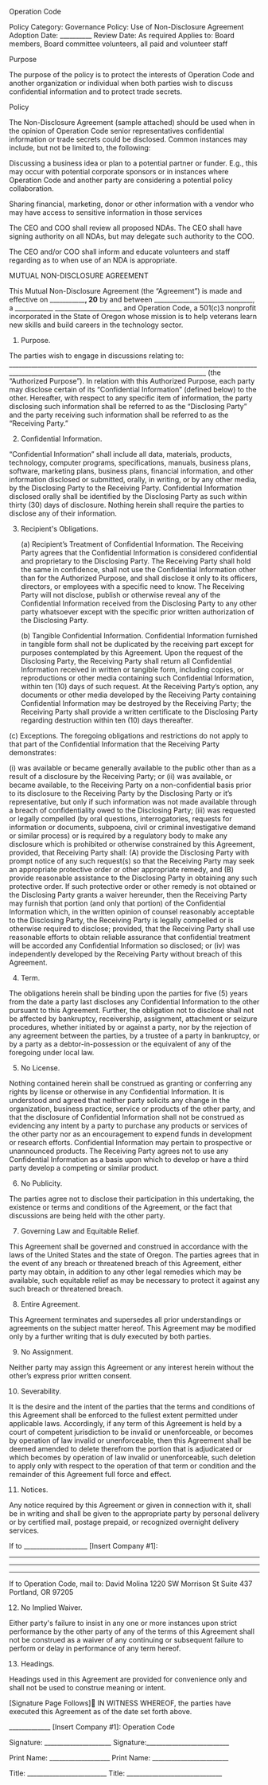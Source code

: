 Operation Code

Policy Category:    	Governance
Policy:                     	Use of Non-Disclosure Agreement
Adoption Date:	__________
Review Date:		As required
Applies to:		Board members, Board committee volunteers, all paid 
and volunteer staff



Purpose 

The purpose of the policy is to protect the interests of Operation Code and another organization or individual when both parties wish to discuss confidential information and to protect trade secrets.  

Policy

The Non-Disclosure Agreement (sample attached) should be used when in the opinion of Operation Code senior representatives confidential information or trade secrets could be disclosed. Common instances may include, but not be limited to, the following:


Discussing a business idea or plan to a potential partner or funder. E.g., this may occur with potential corporate sponsors or in instances where Operation Code and another party are considering a potential policy collaboration.


Sharing financial, marketing, donor or other information with a vendor who may have access to sensitive information in those services


The CEO and COO shall review all proposed NDAs. The CEO shall have signing authority on all NDAs, but may delegate such authority to the COO.

The CEO and/or COO shall inform and educate volunteers and staff regarding as to when use of an NDA is appropriate.





MUTUAL NON-DISCLOSURE AGREEMENT

  
This Mutual Non-Disclosure Agreement (the “Agreement”) is made and effective on _____________, 20__ by and between _______________________________, a ____________ _____________________ and Operation Code, a 501(c)3 nonprofit incorporated in the State of Oregon whose mission is to help veterans learn new skills and build careers in the technology sector. 

1.  Purpose. 

The parties wish to engage in discussions relating to: ____________________________________________________________________________________________________________________________________________ (the “Authorized Purpose”). In relation with this Authorized Purpose, each party may disclose certain of its “Confidential Information” (defined below) to the other. Hereafter, with respect to any specific item of information, the party disclosing such information shall be referred to as the “Disclosing Party” and the party receiving such information shall be referred to as the “Receiving Party.” 

2.  Confidential Information. 

“Confidential Information” shall include all data, materials, products, technology, computer programs, specifications, manuals, business plans, software, marketing plans, business plans, financial information, and other information disclosed or submitted, orally, in writing, or by any other media, by the Disclosing Party to the Receiving Party.  Confidential Information disclosed orally shall be identified by the Disclosing Party as such within thirty (30) days of disclosure. Nothing herein shall require the parties to disclose any of their information. 

3.  Recipient's Obligations. 

	(a)  Recipient’s Treatment of Confidential Information.  The Receiving Party agrees that the Confidential Information is considered confidential and proprietary to the Disclosing Party.  The Receiving Party shall hold the same in confidence, shall not use the Confidential Information other than for the Authorized Purpose, and shall disclose it only to its officers, directors, or employees with a specific need to know. The Receiving Party will not disclose, publish or otherwise reveal any of the Confidential Information received from the Disclosing Party to any other party whatsoever except with the specific prior written authorization of the Disclosing Party. 

	(b)  Tangible Confidential Information.  Confidential Information furnished in tangible form shall not be duplicated by the receiving part except for purposes contemplated by this Agreement. Upon the request of the Disclosing Party, the Receiving Party shall return all Confidential Information received in written or tangible form, including copies, or reproductions or other media containing such Confidential Information, within ten (10) days of such request.  At the Receiving Party’s option, any documents or other media developed by the Receiving Party containing Confidential Information may be destroyed by the Receiving Party; the Receiving Party shall provide a written certificate to the Disclosing Party regarding destruction within ten (10) days thereafter. 

(c)  Exceptions.  The foregoing obligations and restrictions do not apply to that part of the Confidential Information that the Receiving Party demonstrates:
 
(i)	was available or became generally available to the public other than as a result of a disclosure by the Receiving Party; or 
(ii) 	was available, or became available, to the Receiving Party on a non-confidential basis prior to its disclosure to the Receiving Party by the Disclosing Party or it’s representative, but only if such information was not made available through a breach of confidentiality owed to the Disclosing Party; 
(iii)	 was requested or legally compelled (by oral questions, interrogatories, requests for information or documents, subpoena, civil or criminal investigative demand or similar process) or is required by a regulatory body to make any disclosure which is prohibited or otherwise constrained by this Agreement, provided, that Receiving Party shall:  (A) provide the Disclosing Party with prompt notice of any such request(s) so that the Receiving Party may seek an appropriate protective order or other appropriate remedy, and (B) provide reasonable assistance to the Disclosing Party in obtaining any such protective order. If such protective order or other remedy is not obtained or the Disclosing Party grants a waiver hereunder, then the Receiving Party may furnish that portion (and only that portion) of the Confidential Information which, in the written opinion of counsel reasonably acceptable to the Disclosing Party, the Receiving Party is legally compelled or is otherwise required to disclose; provided, that the Receiving Party shall use reasonable efforts to obtain reliable assurance that confidential treatment will be accorded any Confidential Information so disclosed; or
(iv) 	was independently developed by the Receiving Party without breach of this Agreement.

4.  Term. 

The obligations herein shall be binding upon the parties for five (5) years from the date a party last discloses any Confidential Information to the other pursuant to this Agreement.  Further, the obligation not to disclose shall not be affected by bankruptcy, receivership, assignment, attachment or seizure procedures, whether initiated by or against a party, nor by the rejection of any agreement between the parties, by a trustee of a party in bankruptcy, or by a party as a debtor-in-possession or the equivalent of any of the foregoing under local law. 

5.  No License. 

Nothing contained herein shall be construed as granting or conferring any rights by license or otherwise in any Confidential Information.  It is understood and agreed that neither party solicits any change in the organization, business practice, service or products of the other party, and that the disclosure of Confidential Information shall not be construed as evidencing any intent by a party to purchase any products or services of the other party nor as an encouragement to expend funds in development or research efforts.  Confidential Information may pertain to prospective or unannounced products.  The Receiving Party agrees not to use any Confidential Information as a basis upon which to develop or have a third party develop a competing or similar product. 

6.  No Publicity. 

The parties agree not to disclose their participation in this undertaking, the existence or terms and conditions of the Agreement, or the fact that discussions are being held with the other party. 

7.  Governing Law and Equitable Relief. 

This Agreement shall be governed and construed in accordance with the laws of the United States and the state of Oregon.  The parties agrees that in the event of any breach or threatened breach of this Agreement, either party may obtain, in addition to any other legal remedies which may be available, such equitable relief as may be necessary to protect it against any such breach or threatened breach. 

8.  Entire Agreement. 

This Agreement terminates and supersedes all prior understandings or agreements on the subject matter hereof.  This Agreement may be modified only by a further writing that is duly executed by both parties. 

9.  No Assignment. 

Neither party may assign this Agreement or any interest herein without the other’s express prior written consent. 

10.  Severability. 

It is the desire and the intent of the parties that the terms and conditions of this Agreement shall be enforced to the fullest extent permitted under applicable laws. Accordingly, if any term of this Agreement is held by a court of competent jurisdiction to be invalid or unenforceable, or becomes by operation of law invalid or unenforceable, then this Agreement shall be deemed amended to delete therefrom the portion that is adjudicated or which becomes by operation of law invalid or unenforceable, such deletion to apply only with respect to the operation of that term or condition and the remainder of this Agreement full force and effect. 

11.  Notices. 

Any notice required by this Agreement or given in connection with it, shall be in writing and shall be given to the appropriate party by personal delivery or by certified mail, postage prepaid, or recognized overnight delivery services. 

If to ____________________ [Insert Company #1]: 
__________________________________________
__________________________________________
__________________________________________



If to Operation Code, mail to:
David Molina
1220 SW Morrison St
Suite 437
Portland, OR 97205


12.  No Implied Waiver. 

Either party's failure to insist in any one or more instances upon strict performance by the other party of any of the terms of this Agreement shall not be construed as a waiver of any continuing or subsequent failure to perform or delay in performance of any term hereof. 

13.  Headings. 

Headings used in this Agreement are provided for convenience only and shall not be used to construe meaning or intent. 




[Signature Page Follows]
IN WITNESS WHEREOF, the parties have executed this Agreement as of the date set forth above. 
 



_____________ [Insert Company #1]:		Operation Code


Signature: _____________________		Signature:__________________________
 

Print Name:  ___________________	   Print Name: ________________________


Title:  _________________________	   Title:  ______________________________


